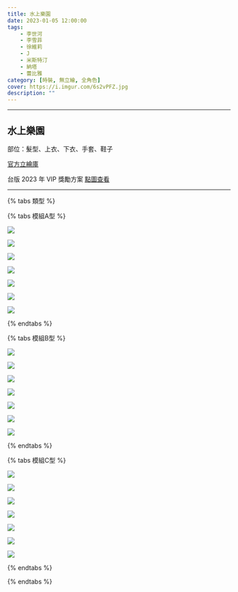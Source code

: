 ```yaml
---
title: 水上樂園
date: 2023-01-05 12:00:00
tags:
    - 李世河
    - 李雪菲
    - 徐維莉
    - J
    - 米斯特汀
    - 納塔
    - 蕾比雅
category: [時裝, 無立繪, 全角色]
cover: https://i.imgur.com/6s2vPFZ.jpg
description: ""
---
```




---
## 水上樂園


部位：髮型、上衣、下衣、手套、鞋子

[官方立繪庫](https://closers.nexon.com/Pds/FanSiteKit)

台版 2023 年 VIP 獎勵方案
[點圖查看](https://i.imgur.com/gUuoH0O.png)

---

{% tabs 類型 %}
<!-- tab 模組A型-->
{% tabs 模組A型 %}
<!-- tab 李世河(Seha)-->
[![](https://i.imgur.com/wzYrwc0h.jpg)](https://i.imgur.com/wzYrwc0.jpg)
<!-- endtab -->
<!-- tab 李雪菲(Seulbi)-->
[![](https://i.imgur.com/VD1u4O9h.jpg)](https://i.imgur.com/VD1u4O9.jpg)
<!-- endtab -->
<!-- tab 徐維莉(Yuri)-->
[![](https://i.imgur.com/3SaKvreh.jpg)](https://i.imgur.com/3SaKvre.jpg)
<!-- endtab -->
<!-- tab J-->
[![](https://i.imgur.com/LnkoVtMh.jpg)](https://i.imgur.com/LnkoVtM.jpg)
<!-- endtab -->
<!-- tab 米斯特汀(Tein)-->
[![](https://i.imgur.com/SBKBrk5h.jpg)](https://i.imgur.com/SBKBrk5.jpg)
<!-- endtab -->
<!-- tab 納塔(Nata)-->
[![](https://i.imgur.com/OLEjmTRh.jpg)](https://i.imgur.com/OLEjmTR.jpg)
<!-- endtab -->
<!-- tab 蕾比雅(Levia)-->
[![](https://i.imgur.com/0x5fbzhh.jpg)](https://i.imgur.com/0x5fbzh.jpg)
<!-- endtab -->
{% endtabs %}
<!-- endtab -->

<!-- tab 模組B型-->
{% tabs 模組B型 %}
<!-- tab 李世河(Seha)-->
[![](https://i.imgur.com/PvXKeQ2h.jpg)](https://i.imgur.com/PvXKeQ2.jpg)
<!-- endtab -->
<!-- tab 李雪菲(Seulbi)-->
[![](https://i.imgur.com/iPYXlACh.jpg)](https://i.imgur.com/iPYXlAC.jpg)
<!-- endtab -->
<!-- tab 徐維莉(Yuri)-->
[![](https://i.imgur.com/53oTlpXh.jpg)](https://i.imgur.com/53oTlpX.jpg)
<!-- endtab -->
<!-- tab J-->
[![](https://i.imgur.com/f4zsZKah.jpg)](https://i.imgur.com/f4zsZKa.jpg)
<!-- endtab -->
<!-- tab 米斯特汀(Tein)-->
[![](https://i.imgur.com/jhPMN7Hh.jpg)](https://i.imgur.com/jhPMN7H.jpg)
<!-- endtab -->
<!-- tab 納塔(Nata)-->
[![](https://i.imgur.com/3bP8nSCh.jpg)](https://i.imgur.com/3bP8nSC.jpg)
<!-- endtab -->
<!-- tab 蕾比雅(Levia)-->
[![](https://i.imgur.com/K9WSQluh.jpg)](https://i.imgur.com/K9WSQlu.jpg)
<!-- endtab -->
{% endtabs %}
<!-- endtab -->

<!-- tab 模組C型-->
{% tabs 模組C型 %}
<!-- tab 李世河(Seha)-->
[![](https://i.imgur.com/y0aZu5Bh.jpg)](https://i.imgur.com/y0aZu5B.jpg)
<!-- endtab -->
<!-- tab 李雪菲(Seulbi)-->
[![](https://i.imgur.com/My9KSukh.jpg)](https://i.imgur.com/My9KSuk.jpg)
<!-- endtab -->
<!-- tab 徐維莉(Yuri)-->
[![](https://i.imgur.com/KPiMtAPh.jpg)](https://i.imgur.com/KPiMtAP.jpg)
<!-- endtab -->
<!-- tab J-->
[![](https://i.imgur.com/jurI6d0h.jpg)](https://i.imgur.com/jurI6d0.jpg)
<!-- endtab -->
<!-- tab 米斯特汀(Tein)-->
[![](https://i.imgur.com/Qx1pjXRh.jpg)](https://i.imgur.com/Qx1pjXR.jpg)
<!-- endtab -->
<!-- tab 納塔(Nata)-->
[![](https://i.imgur.com/dMVkLZUh.jpg)](https://i.imgur.com/dMVkLZU.jpg)
<!-- endtab -->
<!-- tab 蕾比雅(Levia)-->
[![](https://i.imgur.com/TGEZsTHh.jpg)](https://i.imgur.com/TGEZsTH.jpg)
<!-- endtab -->
{% endtabs %}
<!-- endtab -->

{% endtabs %}

